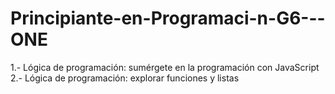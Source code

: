 # Principiante-en-Programaci-n-G6---ONE

1.- Lógica de programación: sumérgete en la programación con JavaScript
2.- Lógica de programación: explorar funciones y listas